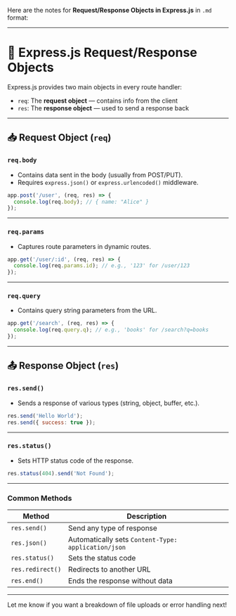 Here are the notes for **Request/Response Objects in Express.js** in `.md` format:

---

# 🔄 Express.js Request/Response Objects

Express.js provides two main objects in every route handler:

* `req`: The **request object** — contains info from the client
* `res`: The **response object** — used to send a response back

---

## 📥 Request Object (`req`)

### `req.body`

* Contains data sent in the body (usually from POST/PUT).
* Requires `express.json()` or `express.urlencoded()` middleware.

```js
app.post('/user', (req, res) => {
  console.log(req.body); // { name: "Alice" }
});
```

---

### `req.params`

* Captures route parameters in dynamic routes.

```js
app.get('/user/:id', (req, res) => {
  console.log(req.params.id); // e.g., '123' for /user/123
});
```

---

### `req.query`

* Contains query string parameters from the URL.

```js
app.get('/search', (req, res) => {
  console.log(req.query.q); // e.g., 'books' for /search?q=books
});
```

---

## 📤 Response Object (`res`)

### `res.send()`

* Sends a response of various types (string, object, buffer, etc.).

```js
res.send('Hello World');
res.send({ success: true });
```

---

### `res.status()`

* Sets HTTP status code of the response.

```js
res.status(404).send('Not Found');
```

---

### Common Methods

| Method           | Description                                         |
| ---------------- | --------------------------------------------------- |
| `res.send()`     | Send any type of response                           |
| `res.json()`     | Automatically sets `Content-Type: application/json` |
| `res.status()`   | Sets the status code                                |
| `res.redirect()` | Redirects to another URL                            |
| `res.end()`      | Ends the response without data                      |

---

Let me know if you want a breakdown of file uploads or error handling next!
